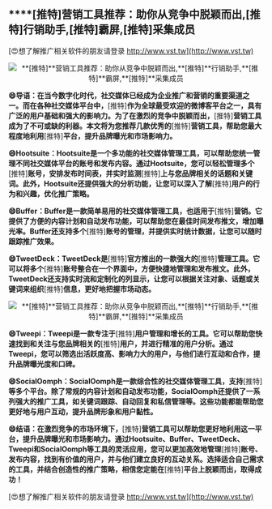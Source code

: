 ## ****[推特]**营销工具推荐：助你从竞争中脱颖而出,**[推特]**行销助手,**[推特]**霸屏,**[推特]**采集成员**

[😍想了解推广相关软件的朋友请登录 http://www.vst.tw](http://www.vst.tw)

 <center><img src="https://vst.tw/MP4/tuiguang/png/7.png" alt="**[推特]**营销工具推荐：助你从竞争中脱颖而出,**[推特]**行销助手,**[推特]**霸屏,**[推特]**采集成员"></center>

**😄导语：在当今数字化时代，社交媒体已经成为企业推广和营销的重要渠道之一。而在各种社交媒体平台中，**[推特]**作为全球最受欢迎的微博客平台之一，具有广泛的用户基础和强大的影响力。为了在激烈的竞争中脱颖而出，**[推特]**营销工具成为了不可或缺的利器。本文将为您推荐几款优秀的**[推特]**营销工具，帮助您最大程度地利用**[推特]**平台，提升品牌曝光和市场影响力。**

**😄Hootsuite：Hootsuite是一个多功能的社交媒体管理工具，可以帮助您统一管理不同社交媒体平台的账号和发布内容。通过Hootsuite，您可以轻松管理多个**[推特]**账号，安排发布时间表，并实时监测**[推特]**上与您品牌相关的话题和关键词。此外，Hootsuite还提供强大的分析功能，让您可以深入了解**[推特]**用户的行为和兴趣，优化推广策略。**

**😄Buffer：Buffer是一款简单易用的社交媒体管理工具，也适用于**[推特]**营销。它提供了方便的内容计划和自动发布功能，可以帮助您在最佳时间发布推文，增加曝光率。Buffer还支持多个**[推特]**账号的管理，并提供实时统计数据，让您可以随时跟踪推广效果。**

**😄TweetDeck：TweetDeck是**[推特]**官方推出的一款强大的**[推特]**管理工具。它可以将多个**[推特]**账号整合在一个界面中，方便快捷地管理和发布推文。此外，TweetDeck还支持实时流和定制化的列显示，让您可以根据关注对象、话题或关键词来组织**[推特]**信息，更好地把握市场动态。**

 <center><img src="https://vst.tw/MP4/tuiguang/png/4.png" alt="**[推特]**营销工具推荐：助你从竞争中脱颖而出,**[推特]**行销助手,**[推特]**霸屏,**[推特]**采集成员"></center>

**😄Tweepi：Tweepi是一款专注于**[推特]**用户管理和增长的工具。它可以帮助您快速找到和关注与您品牌相关的**[推特]**用户，并进行精准的用户分析。通过Tweepi，您可以筛选出活跃度高、影响力大的用户，与他们进行互动和合作，提升品牌曝光度和口碑。**

**😄SocialOomph：SocialOomph是一款综合性的社交媒体管理工具，支持**[推特]**等多个平台。除了常规的内容计划和自动发布功能，SocialOomph还提供了一系列强大的推广工具，如关键词跟踪、自动回复和私信管理等。这些功能都能帮助您更好地与用户互动，提升品牌形象和用户黏性。**

**😄结语：在激烈竞争的市场环境下，**[推特]**营销工具可以帮助您更好地利用这一平台，提升品牌曝光和市场影响力。通过Hootsuite、Buffer、TweetDeck、Tweepi和SocialOomph等工具的灵活应用，您可以更加高效地管理**[推特]**账号、发布内容，找到有价值的用户，并与他们建立良好的互动关系。选择适合自己需求的工具，并结合创造性的推广策略，相信您定能在**[推特]**平台上脱颖而出，取得成功！**

[😍想了解推广相关软件的朋友请登录 http://www.vst.tw](http://www.vst.tw)



